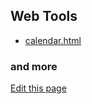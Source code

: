 ## Web Tools

- [calendar.html](./calendar.html)

### and more

[Edit this page](https://github.com/tkhr-ssk/webtools/edit/master/README.md)
